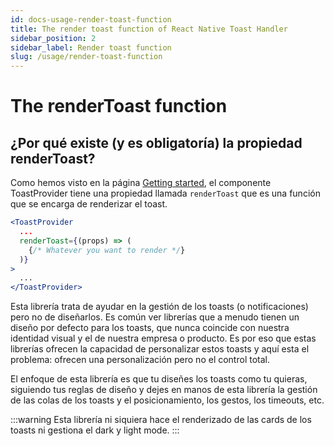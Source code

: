 ```yaml
---
id: docs-usage-render-toast-function
title: The render toast function of React Native Toast Handler
sidebar_position: 2
sidebar_label: Render toast function
slug: /usage/render-toast-function
---
```


# The renderToast function

## ¿Por qué existe (y es obligatoría) la propiedad renderToast?

Como hemos visto en la página [Getting started](/docs/gettings-started), el componente ToastProvider tiene una propiedad llamada `renderToast` que es una función que se encarga de renderizar el toast. 

```jsx
<ToastProvider
  ...
  renderToast={(props) => (
    {/* Whatever you want to render */}
  )}
>
  ...
</ToastProvider>
```


Esta librería trata de ayudar en la gestión de los toasts (o notificaciones) pero no de diseñarlos. Es común ver librerías que a menudo tienen un diseño por defecto para los toasts, que nunca coincide con nuestra identidad visual y el de nuestra empresa o producto. Es por eso que estas librerías ofrecen la capacidad de personalizar estos toasts y aquí esta el problema: ofrecen una personalización pero no el control total.

El enfoque de esta librería es que tu diseñes los toasts como tu quieras, siguiendo tus reglas de diseño y dejes en manos de esta librería la gestión de las colas de los toasts y el posicionamiento, los gestos, los timeouts, etc.

:::warning
Esta librería ni siquiera hace el renderizado de las cards de los toasts ni gestiona el dark y light mode. 
:::